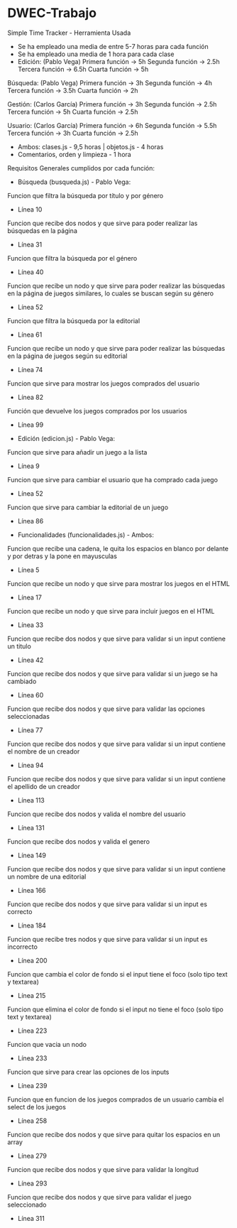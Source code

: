 # DWEC-Trabajo
Simple Time Tracker - Herramienta Usada
- Se ha empleado una media de entre 5-7 horas para cada función
- Se ha empleado una media de 1 hora para cada clase
- Edición: (Pablo Vega) 
Primera función -> 5h
Segunda función -> 2.5h
Tercera función -> 6.5h
Cuarta función -> 5h

Búsqueda: (Pablo Vega) 
Primera función -> 3h
Segunda función -> 4h
Tercera función -> 3.5h
Cuarta función -> 2h

Gestión: (Carlos García)
Primera función -> 3h
Segunda función -> 2.5h
Tercera función -> 5h
Cuarta función -> 2.5h

Usuario: (Carlos García)
Primera función -> 6h
Segunda función -> 5.5h
Tercera función -> 3h
Cuarta función -> 2.5h
- Ambos: clases.js - 9,5 horas | objetos.js - 4 horas
- Comentarios, orden y limpieza - 1 hora

Requisitos Generales cumplidos por cada función:

- Búsqueda (busqueda.js) - Pablo Vega:

Funcion que filtra la búsqueda por título y por género
- Línea 10

Funcion que recibe dos nodos y que sirve para poder realizar las búsquedas en la página
- Línea 31

Funcion que filtra la búsqueda por el género
- Línea 40

Funcion que recibe un nodo y que sirve para poder realizar las búsquedas en la página de juegos similares, lo cuales se buscan según su género
- Línea 52

Funcion que filtra la búsqueda por la editorial
- Línea 61

Funcion que recibe un nodo y que sirve para poder realizar las búsquedas en la página de juegos según su editorial
- Línea 74

Funcion que sirve para mostrar los juegos comprados del usuario
- Línea 82

Función que devuelve los juegos comprados por los usuarios
- Línea 99

- Edición (edicion.js) - Pablo Vega:

Funcion que sirve para añadir un juego a la lista
- Línea 9

Funcion que sirve para cambiar el usuario que ha comprado cada juego
- Línea 52

Funcion que sirve para cambiar la editorial de un juego
- Línea 86

- Funcionalidades (funcionalidades.js) - Ambos:

Funcion que recibe una cadena, le quita los espacios en blanco por delante y por detras y la pone en mayusculas
- Línea 5

Funcion que recibe un nodo y que sirve para mostrar los juegos en el HTML
- Línea 17

Funcion que recibe un nodo y que sirve para incluir juegos en el HTML
- Línea 33

Funcion que recibe dos nodos y que sirve para validar si un input contiene un titulo
- Línea 42

Funcion que recibe dos nodos y que sirve para validar si un juego se ha cambiado
- Línea 60

Funcion que recibe dos nodos y que sirve para validar las opciones seleccionadas
- Línea 77

Funcion que recibe dos nodos y que sirve para validar si un input contiene el nombre de un creador
- Línea 94

Funcion que recibe dos nodos y que sirve para validar si un input contiene el apellido de un creador
- Línea 113

Funcion que recibe dos nodos y valida el nombre del usuario
- Línea 131

Funcion que recibe dos nodos y valida el genero
- Línea 149

Funcion que recibe dos nodos y que sirve para validar si un input contiene un nombre de una editorial
- Línea 166

Funcion que recibe dos nodos y que sirve para validar si un input es correcto
- Línea 184

Funcion que recibe tres nodos y que sirve para validar si un input es incorrecto
- Línea 200

Funcion que cambia el color de fondo si el input tiene el foco (solo tipo text y textarea)
- Línea 215

Funcion que elimina el color de fondo si el input no tiene el foco (solo tipo text y textarea)
- Línea 223

Funcion que vacia un nodo
- Línea 233

Funcion que sirve para crear las opciones de los inputs
- Línea 239

Funcion que en funcion de los juegos comprados de un usuario cambia el select de los juegos
- Línea 258

Funcion que recibe dos nodos y que sirve para quitar los espacios en un array
- Línea 279

Funcion que recibe dos nodos y que sirve para validar la longitud
- Línea 293

Funcion que recibe dos nodos y que sirve para validar el juego seleccionado
- Línea 311






















